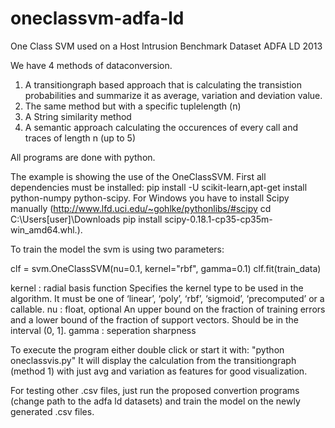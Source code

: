 # oneclassvm-adfa-ld
One Class SVM used on a Host Intrusion Benchmark Dataset ADFA LD 2013

We have 4 methods of dataconversion.
1. A transitiongraph based approach that is calculating the transistion probabilities and summarize it as average, variation and deviation value.
2. The same method but with a specific tuplelength (n)
3. A String similarity method
4. A semantic approach calculating the  occurences of every call and traces of length n (up to 5)

All programs are done with python. 

The example is showing the use of the OneClassSVM. First all dependencies must be installed: pip install -U scikit-learn,apt-get install python-numpy python-scipy. For Windows you have to install Scipy manually (http://www.lfd.uci.edu/~gohlke/pythonlibs/#scipy cd C:\Users\[user]\Downloads pip install scipy-0.18.1-cp35-cp35m-win_amd64.whl.). 

To train the model the svm is using two parameters:

clf = svm.OneClassSVM(nu=0.1, kernel="rbf", gamma=0.1)
clf.fit(train_data)
	
kernel : radial basis function
Specifies the kernel type to be used in the algorithm. It must be one of ‘linear’, ‘poly’, ‘rbf’, ‘sigmoid’, ‘precomputed’ or a callable. 
nu : float, optional
An upper bound on the fraction of training errors and a lower bound of the fraction of support vectors. Should be in the interval (0, 1]. 
gamma : seperation sharpness

To execute the program either double click or start it with: "python oneclassvis.py"
It will display the calculation from the transitiongraph (method 1) with just avg and variation as features for good visualization.


For testing other .csv files, just run the proposed convertion programs (change path to the adfa ld datasets) and train the model on the newly generated .csv files.
